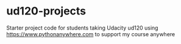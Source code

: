 ud120-projects
==============

Starter project code for students taking Udacity ud120
using https://www.pythonanywhere.com to support my course anywhere
